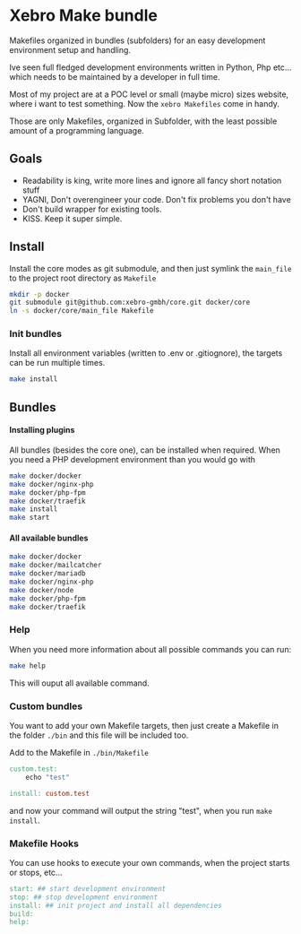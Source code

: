 Xebro Make bundle
====

Makefiles organized in bundles (subfolders) for an easy development environment setup and handling.

Ive seen full fledged development environments written in Python, Php etc... which needs to be maintained
by a developer in full time.

Most of my project are at a POC level or small (maybe micro) sizes website, where i want to test something.
Now the `xebro Makefiles` come in handy.

Those are only Makefiles, organized in Subfolder, with the least possible amount of a programming language.


## Goals
* Readability is king, write more lines and ignore all fancy short notation stuff
* YAGNI, Don't overengineer your code. Don't fix problems you don't have
* Don't build wrapper for existing tools.
* KISS. Keep it super simple.


## Install
Install the core modes as git submodule, and then just symlink the `main_file` to the project root directory as `Makefile`

```bash
mkdir -p docker
git submodule git@github.com:xebro-gmbh/core.git docker/core
ln -s docker/core/main_file Makefile
```

### Init bundles
Install all environment variables (written to .env or .gitiognore), the targets can be run multiple times.

```bash
make install
```


## Bundles

#### Installing plugins

All bundles (besides the core one), can be installed when required. When you need a PHP development environment
than you would go with

```bash
make docker/docker
make docker/nginx-php
make docker/php-fpm
make docker/traefik
make install
make start
```


#### All available bundles 
```bash
make docker/docker
make docker/mailcatcher
make docker/mariadb
make docker/nginx-php
make docker/node
make docker/php-fpm
make docker/traefik
```


### Help

When you need more information about all possible commands you can run:

```bash
make help
```

This will ouput all available command.


### Custom bundles

You want to add your own Makefile targets, then just create a Makefile in the folder `./bin` and 
this file will be included too.

Add to the Makefile in `./bin/Makefile`
```Makefile
custom.test:
	echo "test"

install: custom.test
```

and now your command will output the string "test", when you run `make install`.

### Makefile Hooks

You can use hooks to execute your own commands, when the project starts or stops, etc...

```Makefile
start: ## start development environment
stop: ## stop development environment
install: ## init project and install all dependencies
build:
help:
```